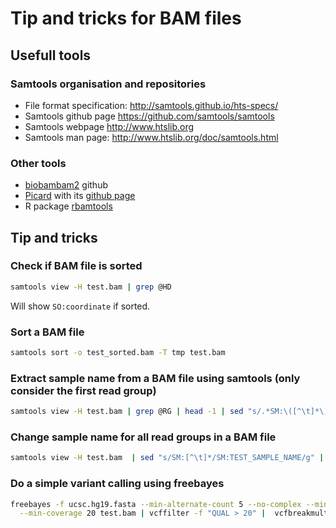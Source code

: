 # Tip and tricks for BAM files

## Usefull tools
### Samtools organisation and repositories
- File format specification: http://samtools.github.io/hts-specs/
- Samtools github page https://github.com/samtools/samtools
- Samtools webpage http://www.htslib.org
- Samtools man page: http://www.htslib.org/doc/samtools.html

### Other tools
- [biobambam2](https://github.com/gt1/biobambam2) github
- [Picard](http://broadinstitute.github.io/picard/) with its [github page](https://github.com/broadinstitute/picard)
- R package [rbamtools](https://cran.r-project.org/web/packages/rbamtools/index.html) 

## Tip and tricks
### Check if BAM file is sorted
```bash
samtools view -H test.bam | grep @HD
```
Will show `SO:coordinate` if sorted.
### Sort a BAM file
```bash
samtools sort -o test_sorted.bam -T tmp test.bam
```

### Extract sample name from a BAM file using samtools (only consider the first read group)
```bash
samtools view -H test.bam | grep @RG | head -1 | sed "s/.*SM:\([^\t]*\).*/\1/"
```

### Change sample name for all read groups in a BAM file
```bash
samtools view -H test.bam  | sed "s/SM:[^\t]*/SM:TEST_SAMPLE_NAME/g" | samtools reheader - test.bam > test_SM.bam
```

### Do a simple variant calling using freebayes
```bash
freebayes -f ucsc.hg19.fasta --min-alternate-count 5 --no-complex --min-mapping-quality 20 --min-base-quality 20 \
  --min-coverage 20 test.bam | vcffilter -f "QUAL > 20" |  vcfbreakmulti | vt normalize - -q -r ucsc.hg19.fasta > test.vcf 
```
